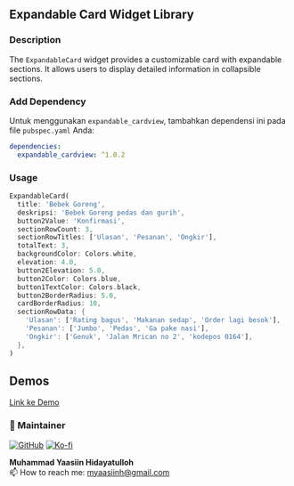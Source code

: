 ## Expandable Card Widget Library

### Description
The `ExpandableCard` widget provides a customizable card with expandable sections. It allows users to display detailed information in collapsible sections.

### Add Dependency

Untuk menggunakan `expandable_cardview`, tambahkan dependensi ini pada file `pubspec.yaml` Anda:

```yaml
dependencies:
  expandable_cardview: ^1.0.2

```

### Usage
```dart
ExpandableCard(
  title: 'Bebek Goreng',
  deskripsi: 'Bebek Goreng pedas dan gurih',
  button2Value: 'Konfirmasi',
  sectionRowCount: 3,
  sectionRowTitles: ['Ulasan', 'Pesanan', 'Ongkir'],
  totalText: 3,
  backgroundColor: Colors.white,
  elevation: 4.0,
  button2Elevation: 5.0,
  button2Color: Colors.blue,
  button1TextColor: Colors.black,
  button2BorderRadius: 5.0,
  cardBorderRadius: 10,
  sectionRowData: {
    'Ulasan': ['Rating bagus', 'Makanan sedap', 'Order lagi besok'],
    'Pesanan': ['Jumbo', 'Pedas', 'Ga pake nasi'],
    'Ongkir': ['Genuk', 'Jalan Mrican no 2', 'kodepos 0164'],
  },
)
```

## Demos

[Link ke Demo](https://github.com/myaasiinh/expandable_cardview/assets/54269175/1066471c-373c-459b-ad5e-4e2384a54d40)



### 🚧 Maintainer

[![GitHub](https://img.shields.io/badge/GitHub-Profile-blue?style=flat-square&logo=github)](https://myaasiinh.github.io)
[![Ko-fi](https://img.shields.io/badge/Ko--fi-Support-orange?style=flat-square&logo=ko-fi)](https://ko-fi.com/myaasiinh)


**Muhammad Yaasiin Hidayatulloh** <br>
📫 How to reach me: myaasiinh@gmail.com


[pubdev]: https://pub.dev/packages/expandable_cardview
[web flutter]: https://flutter.dev
[github account]: https://myaasiinh.github.io
[Ko-fi account]: https://ko-fi.com/myaasiinh

